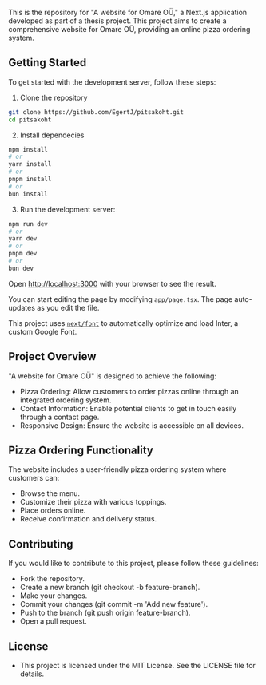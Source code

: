 This is the repository for "A website for Omare OÜ," a Next.js application developed as part of a thesis project. This project aims to create a comprehensive website for Omare OÜ, providing an online pizza ordering system.

## Getting Started

To get started with the development server, follow these steps:

1. Clone the repository
```bash
git clone https://github.com/EgertJ/pitsakoht.git
cd pitsakoht
```

2. Install dependecies
```bash
npm install
# or
yarn install
# or
pnpm install
# or
bun install
```

3. Run the development server:

```bash
npm run dev
# or
yarn dev
# or
pnpm dev
# or
bun dev
```

Open [http://localhost:3000](http://localhost:3000) with your browser to see the result.

You can start editing the page by modifying `app/page.tsx`. The page auto-updates as you edit the file.

This project uses [`next/font`](https://nextjs.org/docs/basic-features/font-optimization) to automatically optimize and load Inter, a custom Google Font.

## Project Overview

"A website for Omare OÜ" is designed to achieve the following:

* Pizza Ordering: Allow customers to order pizzas online through an integrated ordering system.
* Contact Information: Enable potential clients to get in touch easily through a contact page.
* Responsive Design: Ensure the website is accessible on all devices.

## Pizza Ordering Functionality

The website includes a user-friendly pizza ordering system where customers can:

* Browse the menu.
* Customize their pizza with various toppings.
* Place orders online.
* Receive confirmation and delivery status.

## Contributing

If you would like to contribute to this project, please follow these guidelines:

* Fork the repository.
* Create a new branch (git checkout -b feature-branch).
* Make your changes.
* Commit your changes (git commit -m 'Add new feature').
* Push to the branch (git push origin feature-branch).
* Open a pull request.

## License
* This project is licensed under the MIT License. See the LICENSE file for details.
